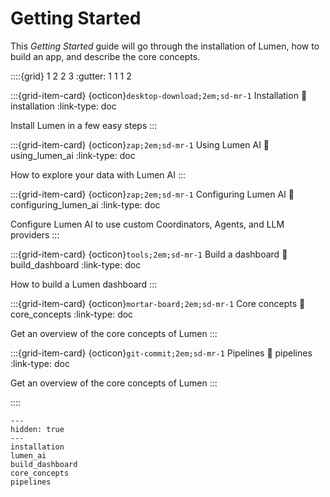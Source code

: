 # Getting Started

This _Getting Started_ guide will go through the installation of Lumen, how to build an app, and describe the core concepts.

::::{grid} 1 2 2 3
:gutter: 1 1 1 2

:::{grid-item-card} {octicon}`desktop-download;2em;sd-mr-1` Installation
:link: installation
:link-type: doc

Install Lumen in a few easy steps
:::

:::{grid-item-card} {octicon}`zap;2em;sd-mr-1` Using Lumen AI
:link: using_lumen_ai
:link-type: doc

How to explore your data with Lumen AI
:::

:::{grid-item-card} {octicon}`zap;2em;sd-mr-1` Configuring Lumen AI
:link: configuring_lumen_ai
:link-type: doc

Configure Lumen AI to use custom Coordinators, Agents, and LLM providers
:::

:::{grid-item-card} {octicon}`tools;2em;sd-mr-1` Build a dashboard
:link: build_dashboard
:link-type: doc

How to build a Lumen dashboard
:::

:::{grid-item-card} {octicon}`mortar-board;2em;sd-mr-1` Core concepts
:link: core_concepts
:link-type: doc

Get an overview of the core concepts of Lumen
:::

:::{grid-item-card} {octicon}`git-commit;2em;sd-mr-1` Pipelines
:link: pipelines
:link-type: doc

Get an overview of the core concepts of Lumen
:::

::::

```{toctree}
---
hidden: true
---
installation
lumen_ai
build_dashboard
core_concepts
pipelines
```
